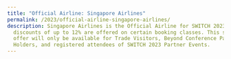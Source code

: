 ```yaml
---
title: "Official Airline: Singapore Airlines"
permalink: /2023/official-airline-singapore-airlines/
description: Singapore Airlines is the Official Airline for SWITCH 2023 and
  discounts of up to 12% are offered on certain booking classes. This special
  offer will only be available for Trade Visitors, Beyond Conference Pass
  Holders, and registered attendees of SWITCH 2023 Partner Events.
---
```

